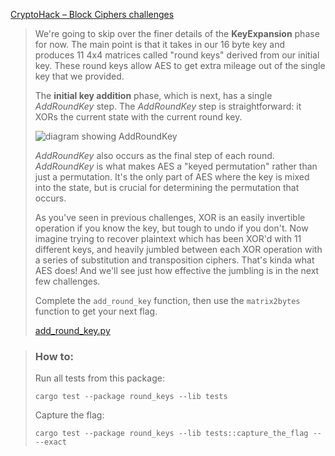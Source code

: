 [CryptoHack – Block Ciphers challenges](https://cryptohack.org/challenges/aes/)

> We're going to skip over the finer details of the **KeyExpansion** phase for now. The main point is that it takes in our 16 byte key and produces 11 4x4 matrices called "round keys" derived from our initial key. These round keys allow AES to get extra mileage out of the single key that we provided.
>
> The **initial key addition** phase, which is next, has a single _AddRoundKey_ step. The _AddRoundKey_ step is straightforward: it XORs the current state with the current round key.
>
> ![diagram showing AddRoundKey](https://cryptohack.org/static/img/aes/AddRoundKey.png)
>
> _AddRoundKey_ also occurs as the final step of each round. _AddRoundKey_ is what makes AES a "keyed permutation" rather than just a permutation. It's the only part of AES where the key is mixed into the state, but is crucial for determining the permutation that occurs.
>
> As you've seen in previous challenges, XOR is an easily invertible operation if you know the key, but tough to undo if you don't. Now imagine trying to recover plaintext which has been XOR'd with 11 different keys, and heavily jumbled between each XOR operation with a series of substitution and transposition ciphers. That's kinda what AES does! And we'll see just how effective the jumbling is in the next few challenges.
>
> Complete the `add_round_key` function, then use the `matrix2bytes` function to get your next flag.
>
> [add\_round\_key.py](https://cryptohack.org/static/challenges/add_round_key_b67b9a529ae739156107a74b14adde98.py)

> ### How to:
> Run all tests from this package:
>
>     cargo test --package round_keys --lib tests
>
> Capture the flag:
>
>     cargo test --package round_keys --lib tests::capture_the_flag -- --exact
